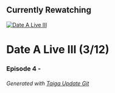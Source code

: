 ﻿
## Currently Rewatching

[![Date A Live III](https://s4.anilist.co/file/anilistcdn/media/anime/cover/medium/nx100722-M5nXzDkuGOLC.png)](https://anilist.co/anime/100722)

# Date A Live III (3/12)

### Episode 4 - 

###### *Generated with [Taiga Update Git](https://github.com/nike4613/taiga-update-git)*